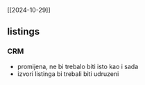 [[2024-10-29]]

## listings

### CRM
- promijena, ne bi trebalo biti isto kao i sada
- izvori listinga bi trebali biti udruzeni
